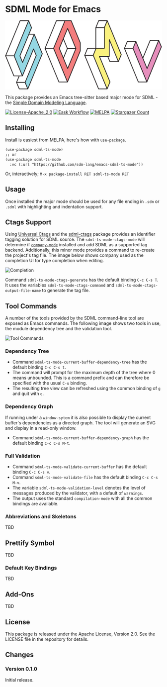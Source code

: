 # SDML Mode for Emacs

![SDML Logo Text](https://raw.githubusercontent.com/sdm-lang/.github/main/profile/horizontal-text.svg)

This package provides an Emacs tree-sitter based major mode for SDML - the
[Simple Domain Modeling Language](https://github.com/sdm-lang/tree-sitter-sdml).

[![License-Apache_2.0](https://img.shields.io/badge/License-Apache_2.0-blue.svg)](https://opensource.org/licenses/Apache-2.0)
[![Eask Workflow](https://github.com/sdm-lang/emacs-sdml-ts-mode/actions/workflows/emacs-eask.yml/badge.svg)](https://github.com/sdm-lang/emacs-sdml-ts-mode/actions/workflows/emacs-eask.yml)
[![MELPA](https://melpa.org/packages/sdml-ts-mode-badge.svg)](https://melpa.org/#/sdml-ts-mode)
[![Stargazer Count](https://img.shields.io/github/stars/sdm-lang/emacs-sdml-ts-mode.svg)](https://github.com/sdm-lang/emacs-sdml-ts-mode/stargazers)

## Installing

Install is easiest from MELPA, here's how with `use-package`.

```elisp
(use-package sdml-ts-mode)
;; or
(use-package sdml-ts-mode
  :vc (:url "https://github.com/sdm-lang/emacs-sdml-ts-mode"))
```

Or, interactively; `M-x package-install RET sdml-ts-mode RET`

## Usage

Once installed the major mode should be used for any file ending in `.sdm` or
`.sdml` with highlighting and indentation support.

## Ctags Support

Using [Universal Ctags](https://ctags.io) and the [sdml-ctags](https://github.com/sdm-lang/sdml-ctags) package provides an identifier tagging
solution for SDML source. The `sdml-ts-mode-ctags-mode` will determine if
[`company-mode`](https://company-mode.github.io/) installed and add SDML as a supported tag backend. Additionally,
this minor mode provides a command to re-create the project's tag file. The
image below shows company used as the completion UI for type completion when
editing.

![Completion](./images/emacs-completion.png)

Command `sdml-ts-mode-ctags-generate` has the default binding `C-c C-s T`. It uses
the variables `sdml-ts-mode-ctags-command` and `sdml-ts-mode-ctags-output-file-name`
to generate the tag file.

## Tool Commands

A number of the tools provided by the SDML command-line tool are exposed as
Emacs commands. The following image shows two tools in use, the module
dependency tree and the validation tool.

![Tool Commands](./images/emacs-tools.png)

### Dependency Tree

* Command `sdml-ts-mode-current-buffer-dependency-tree` has the default binding
  `C-c C-s t`.
* The command will prompt for the maximum depth of the tree where 0 means
  unbounded. This is a command prefix and can therefore be specified with the
  usual `C-u` binding.
* The resulting tree view can be refreshed using the common binding of `g` and
  quit with `q`.
  
### Dependency Graph

If running under a `window-sytem` it is also possible to display the current
buffer's dependencies as a directed graph. The tool will generate an SVG and
display in a read-only window.

* Command `sdml-ts-mode-current-buffer-dependency-graph` has the default binding
  `C-c C-s M-t`.

### Full Validation

* Command `sdml-ts-mode-validate-current-buffer` has the default binding `C-c C-s
  v`.
* Command `sdml-ts-mode-validate-file` has the default binding `C-c C-s M-v`.
* The variable `sdml-ts-mode-validation-level` denotes the level of messages
  produced by the validator, with a default of `warnings`.
* The output uses the standard `compilation-mode` with all the common bindings are
  available.

### Abbreviations and Skeletons

TBD

## Prettify Symbol

TBD

### Default Key Bindings

TBD

## Add-Ons

TBD

## License

This package is released under the Apache License, Version 2.0. See the LICENSE
file in the repository for details.

## Changes

### Version 0.1.0

Initial release.
